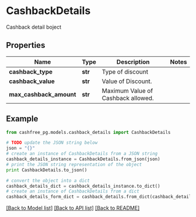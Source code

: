 # CashbackDetails

Cashback detail boject

## Properties
Name | Type | Description | Notes
------------ | ------------- | ------------- | -------------
**cashback_type** | **str** | Type of discount | 
**cashback_value** | **str** | Value of Discount. | 
**max_cashback_amount** | **str** | Maximum Value of Cashback allowed. | 

## Example

```python
from cashfree_pg.models.cashback_details import CashbackDetails

# TODO update the JSON string below
json = "{}"
# create an instance of CashbackDetails from a JSON string
cashback_details_instance = CashbackDetails.from_json(json)
# print the JSON string representation of the object
print CashbackDetails.to_json()

# convert the object into a dict
cashback_details_dict = cashback_details_instance.to_dict()
# create an instance of CashbackDetails from a dict
cashback_details_form_dict = cashback_details.from_dict(cashback_details_dict)
```
[[Back to Model list]](../README.md#documentation-for-models) [[Back to API list]](../README.md#documentation-for-api-endpoints) [[Back to README]](../README.md)


